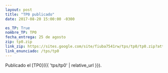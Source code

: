 ```yaml
---
layout: post
title: "TP0 publicado"
date: 2017-08-20 15:00:00 -0300

es_TP: True
nombre_TP: TP0
fecha_entrega: 25 de agosto
zip: tp0.zip
link_zip: https://sites.google.com/site/fiuba7541rw/tps/tp0/tp0.zip?attredirects=0&d=1
link_enunciado: /tps/tp0
---
```


Publicado el [TP0]({{ 'tps/tp0' | relative_url }}).


